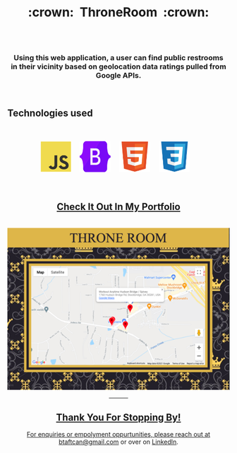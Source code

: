  <h1 align="center">:crown:&nbsp ThroneRoom &nbsp:crown: </h1>
<br />
 <br />

<h3 align="center">Using this web application, a user can find public restrooms <br /> in their vicinity
                                        based on geolocation data  ratings pulled from Google APIs.</h3>
<br /> 

<h2>Technologies used</h2>
<br />
 <br /> 
<div align='center'>
 
 <img  width="70" height="70" src="https://github.com/BrandonTaft/BrandonTaft/blob/main/assets/javascript-original.svg" />
 &nbsp;&nbsp;&nbsp;
  <img  width="70" height="70" src="https://github.com/BrandonTaft/BrandonTaft/blob/main/assets/bootstrap-original.svg" />
 &nbsp;&nbsp;&nbsp;
  <img  width="70" height="70" src="https://github.com/BrandonTaft/BrandonTaft/blob/main/assets/html5-original.svg"  />
 &nbsp;&nbsp;&nbsp;
  <img  width="70" height="70" src="https://github.com/BrandonTaft/BrandonTaft/blob/main/assets/css3-original.svg" />
 &nbsp;&nbsp;&nbsp;
  
 
 <br />
 <br />
 <br />

 
 
<h2 align='center'><a align='center' href="https://brandontaft.surge.sh" >Check It Out In My Portfolio</h2>


 
  <br />

 <img  src="https://github.com/BrandonTaft/Portfolio/blob/main/HTML/img/portfolio/throneroom.png" />
  &nbsp;&nbsp;&nbsp; &nbsp;&nbsp;&nbsp; &nbsp;&nbsp;&nbsp;

 <h2 align="center">Thank You For Stopping By!</h2> 
<p align='center'>For enquiries or empolyment oppurtunities, please reach out at <a href="mailto:btaftcan@gmail.com">btaftcan@gmail.com</a> or over on <a href="https://www.linkedin.com/in/brandonmtaft">LinkedIn</a>.</p>

